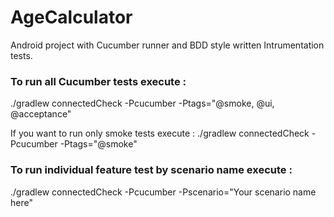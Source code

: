 # AgeCalculator
Android project with Cucumber runner and BDD style written Intrumentation tests.

### To run all Cucumber tests execute :
./gradlew connectedCheck -Pcucumber -Ptags="@smoke, @ui, @acceptance"

If you want to run only smoke tests execute : 
./gradlew connectedCheck -Pcucumber -Ptags="@smoke"

### To run individual feature test by scenario name execute :
./gradlew connectedCheck -Pcucumber -Pscenario="Your scenario name here"
